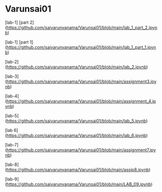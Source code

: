 # Varunsai01
[lab-1] [part 2] (https://github.com/saivarunvanama/Varunsai01/blob/main/lab_1_part_2.ipynb)

[lab-1] [part 1] (https://github.com/saivarunvanama/Varunsai01/blob/main/lab_1_part_1.ipynb)

[lab-2] (https://github.com/saivarunvanama/Varunsai01/blob/main/lab_2.ipynb)

[lab-3] (https://github.com/saivarunvanama/Varunsai01/blob/main/assignment3.ipynb)

[lab-4] (https://github.com/saivarunvanama/Varunsai01/blob/main/assignment_4.ipynb)

[lab-5] (https://github.com/saivarunvanama/Varunsai01/blob/main/lab_5.ipynb)

[lab 6] (https://github.com/saivarunvanama/Varunsai01/blob/main/lab_6.ipynb)

[lab-7] (https://github.com/saivarunvanama/Varunsai01/blob/main/assignment7.ipynb)

[lab-8] (https://github.com/saivarunvanama/Varunsai01/blob/main/assip8.ipynb) 

[lab-9] (https://github.com/saivarunvanama/Varunsai01/blob/main/LAB_09.ipynb)
